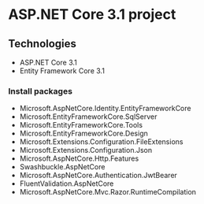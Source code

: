 # ASP.NET Core 3.1 project
## Technologies
- ASP.NET Core 3.1
- Entity Framework Core 3.1
### Install packages
- Microsoft.AspNetCore.Identity.EntityFrameworkCore
- Microsoft.EntityFrameworkCore.SqlServer
- Microsoft.EntityFrameworkCore.Tools
- Microsoft.EntityFrameworkCore.Design
- Microsoft.Extensions.Configuration.FileExtensions
- Microsoft.Extensions.Configuration.Json
- Microsoft.AspNetCore.Http.Features
- Swashbuckle.AspNetCore
- Microsoft.AspNetCore.Authentication.JwtBearer
- FluentValidation.AspNetCore
- Microsoft.AspNetCore.Mvc.Razor.RuntimeCompilation

